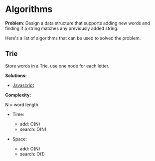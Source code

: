 # Algorithms

**Problem**: Design a data structure that supports adding new words and finding if a string matches any previously added string.

Here's a list of algorithms that can be used to solved the problem.

## Trie

Store words in a Trie, use one node for each letter.

**Solutions:**

* [Javascript](javascript/211.js)

**Complexity:**

N = word length

* Time:
  * add: O(N)
  * search: O(N)

* Space:
  * add: O(N)
  * search: O(1)
